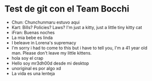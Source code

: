 # Test de git con el Team Bocchi
- Chun: Chunchunmaru estuvo aqui
- Kart: Bills? Policies? Laws? I'm just a kitty, just a little tiny kitty cat
- iFran: Buenas noches
- La mia bebe es linda
- I beleave in Lorena's supremacy
- I'm sorry i had to come to this but i have to tell you, I'm a 41 year old man. Please don't leave my little kittens.
- hola soy el crap
- Hello soy mr3dh00d desde mi desktop
- unoriginal es por algo xd
- La vida es una lenteja
